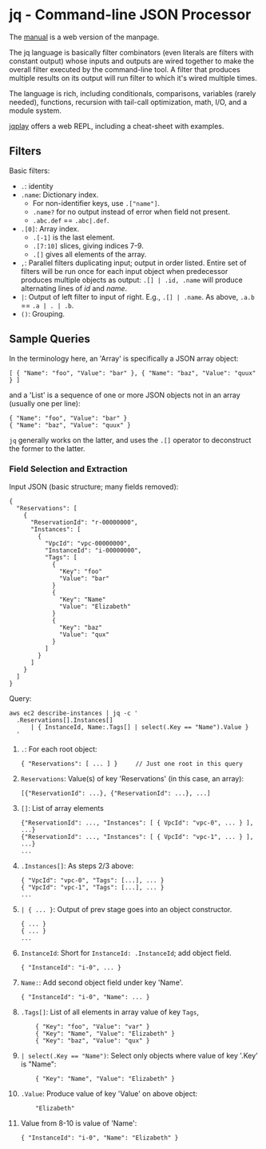 jq - Command-line JSON Processor
================================

The [manual] is a web version of the manpage.

The jq language is basically filter combinators (even literals are
filters with constant output) whose inputs and outputs are wired
together to make the overall filter executed by the command-line tool.
A filter that produces multiple results on its output will run filter
to which it's wired multiple times.

The language is rich, including conditionals, comparisons, variables
(rarely needed), functions, recursion with tail-call optimization,
math, I/O, and a module system.

[jqplay] offers a web REPL, including a cheat-sheet with examples.


Filters
-------

Basic filters:
- `.`: identity
- `.name`: Dictionary index.
  - For non-identifier keys, use `.["name"]`.
  - `.name?` for no output instead of error when field not present.
  - `.abc.def` == `.abc|.def`.
- `.[0]`: Array index.
  - `.[-1]` is the last element.
  - `.[7:10]` slices, giving indices 7-9.
  - `.[]` gives all elements of the array.
- `,`: Parallel filters duplicating input; output in order listed.
  Entire set of filters will be run once for each input object when
  predecessor produces multiple objects as output: `.[] | .id, .name`
  will produce alternating lines of _id_ and _name_.
- `|`: Output of left filter to input of right. E.g., `.[] | .name`.
  As above, `.a.b` == `.a | . | .b`.
- `()`: Grouping.


Sample Queries
--------------

In the terminology here, an 'Array' is specifically a JSON array
object:

    [ { "Name": "foo", "Value": "bar" }, { "Name": "baz", "Value": "quux" } ]

and a 'List' is a sequence of one or more JSON objects not in an array
(usually one per line):

    { "Name": "foo", "Value": "bar" }
    { "Name": "baz", "Value": "quux" }

`jq` generally works on the latter, and uses the `.[]` operator to
deconstruct the former to the latter.


### Field Selection and Extraction

Input JSON (basic structure; many fields removed):

    {
      "Reservations": [
        {
          "ReservationId": "r-00000000",
          "Instances": [
            {
              "VpcId": "vpc-00000000",
              "InstanceId": "i-00000000",
              "Tags": [
                {
                  "Key": "foo"
                  "Value": "bar"
                }
                {
                  "Key": "Name"
                  "Value": "Elizabeth"
                }
                {
                  "Key": "baz"
                  "Value": "qux"
                }
              ]
            }
          ]
        }
      ]
    }

Query:

    aws ec2 describe-instances | jq -c '
      .Reservations[].Instances[]
          | { InstanceId, Name:.Tags[] | select(.Key == "Name").Value }
      '

1.  `.`: For each root object:

        { "Reservations": [ ... ] }     // Just one root in this query

2.  `Reservations`: Value(s) of key 'Reservations' (in this case, an
    array):

        [{"ReservationId": ...}, {"ReservationId": ...}, ...]

3.  `[]`: List of array elements

        {"ReservationId": ..., "Instances": [ { VpcId": "vpc-0", ... } ], ...}
        {"ReservationId": ..., "Instances": [ { VpcId": "vpc-1", ... } ], ...}
        ...

4.  `.Instances[]`: As steps 2/3 above:

        { "VpcId": "vpc-0", "Tags": [...], ... }
        { "VpcId": "vpc-1", "Tags": [...], ... }
        ...

5.  `| { ... }`: Output of prev stage goes into an object constructor.

        { ... }
        { ... }
        ...

6.  `InstanceId`: Short for `InstanceId: .InstanceId`; add object field.

        { "InstanceId": "i-0", ... }

7.  `Name:`: Add second object field under key 'Name'.

        { "InstanceId": "i-0", "Name": ... }

8.  `.Tags[]`: List of all elements in array value of key `Tags`,

            { "Key": "foo", "Value": "var" }
            { "Key": "Name", "Value": "Elizabeth" }
            { "Key": "baz", "Value": "qux" }

9.  `| select(.Key == "Name")`: Select only objects where value of key
    '.Key' is "Name":

            { "Key": "Name", "Value": "Elizabeth" }

10. `.Value`: Produce value of key 'Value' on above object:

            "Elizabeth"

11. Value from 8-10 is value of 'Name':

        { "InstanceId": "i-0", "Name": "Elizabeth" }



<!-------------------------------------------------------------------->
[jqplay]: https://jqplay.org/
[manual]: https://stedolan.github.io/jq/manual/
